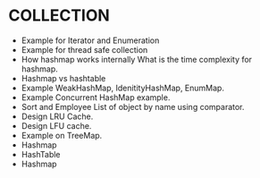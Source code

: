 # COLLECTION
* Example for Iterator and Enumeration
* Example for thread safe collection
* How hashmap works internally  What is the time complexity for hashmap.
* Hashmap vs hashtable
* Example WeakHashMap, IdenitityHashMap, EnumMap. 
* Example Concurrent HashMap example. 
* Sort and Employee List of object by name using comparator. 
* Design LRU Cache. 
* Design LFU cache. 
* Example on TreeMap.
* Hashmap
* HashTable
* Hashmap
